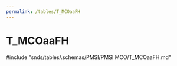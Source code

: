 ```yaml
---
permalink: /tables/T_MCOaaFH
---
```

# T\_MCOaaFH
<!-- SPDX-License-Identifier: MPL-2.0 -->

<!-- ATTENTION : Ne pas supprimer ou modifier la ligne ci-dessous -->
#include "snds/tables/.schemas/PMSI/PMSI MCO/T_MCOaaFH.md"
<!-- ATTENTION : Ne pas supprimer ou modifier la ligne ci-dessus -->
